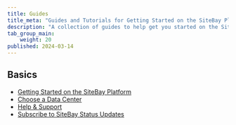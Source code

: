```yaml
---
title: Guides
title_meta: "Guides and Tutorials for Getting Started on the SiteBay Platform"
description: "A collection of guides to help get you started on the SiteBay Platform"
tab_group_main:
    weight: 20
published: 2024-03-14
---
```


## Basics

- [Getting Started on the SiteBay Platform](/docs/products/platform/get-started/)
- [Choose a Data Center](/docs/products/platform/get-started/guides/choose-a-data-center/)
- [Help & Support](/docs/products/platform/get-started/guides/support/)
- [Subscribe to SiteBay Status Updates](/docs/products/platform/get-started/guides/status-page/)
